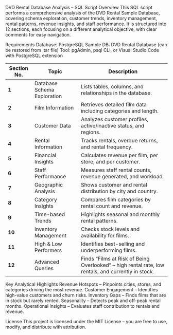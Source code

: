 DVD Rental Database Analysis – SQL Script
Overview
This SQL script performs a comprehensive analysis of the DVD Rental Sample Database, covering schema exploration, customer trends, inventory management, rental patterns, revenue insights, and staff performance.
It is structured into 12 sections, each focusing on a different analytical objective, with clear comments for easy navigation.

Requirements
Database: PostgreSQL
Sample DB: DVD Rental Database (can be restored from .tar file)
Tool: pgAdmin, psql CLI, or Visual Studio Code with PostgreSQL extension


| Section No. | Topic                       | Description                                                                                        |
| ----------- | --------------------------- | -------------------------------------------------------------------------------------------------- |
| **1**       | Database Schema Exploration | Lists tables, columns, and relationships in the database.                                          |
| **2**       | Film Information            | Retrieves detailed film data including categories and length.                                      |
| **3**       | Customer Data               | Analyzes customer profiles, active/inactive status, and regions.                                   |
| **4**       | Rental Information          | Tracks rentals, overdue returns, and rental frequency.                                             |
| **5**       | Financial Insights          | Calculates revenue per film, per store, and per customer.                                          |
| **6**       | Staff Performance           | Measures staff rental counts, revenue generated, and workload.                                     |
| **7**       | Geographic Analysis         | Shows customer and rental distribution by city and country.                                        |
| **8**       | Category Insights           | Compares film categories by rental count and revenue.                                              |
| **9**       | Time-based Trends           | Highlights seasonal and monthly rental patterns.                                                   |
| **10**      | Inventory Management        | Checks stock levels and availability for films.                                                    |
| **11**      | High & Low Performers       | Identifies best-selling and underperforming films.                                                 |
| **12**      | Advanced Queries            | Finds “Films at Risk of Being Overlooked” – high rental rate, low rentals, and currently in stock. |


Key Analytical Highlights
Revenue Hotspots – Pinpoints cities, stores, and categories driving the most revenue.
Customer Engagement – Identifies high-value customers and churn risks.
Inventory Gaps – Finds films that are in stock but rarely rented.
Seasonality – Detects peak and off-peak rental months.
Operational Insights – Evaluates staff contribution to rentals and revenue.

License
This project is licensed under the MIT License – you are free to use, modify, and distribute with attribution.


